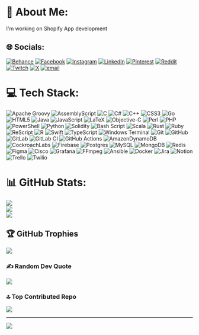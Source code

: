 # 💫 About Me:
I'm working on Shopify App development


## 🌐 Socials:
[![Behance](https://img.shields.io/badge/Behance-1769ff?logo=behance&logoColor=white)](https://behance.net/as) [![Facebook](https://img.shields.io/badge/Facebook-%231877F2.svg?logo=Facebook&logoColor=white)](https://facebook.com/as) [![Instagram](https://img.shields.io/badge/Instagram-%23E4405F.svg?logo=Instagram&logoColor=white)](https://instagram.com/asas) [![LinkedIn](https://img.shields.io/badge/LinkedIn-%230077B5.svg?logo=linkedin&logoColor=white)](https://linkedin.com/in/as) [![Pinterest](https://img.shields.io/badge/Pinterest-%23E60023.svg?logo=Pinterest&logoColor=white)](https://pinterest.com/as) [![Reddit](https://img.shields.io/badge/Reddit-%23FF4500.svg?logo=Reddit&logoColor=white)](https://reddit.com/user/as) [![Twitch](https://img.shields.io/badge/Twitch-%239146FF.svg?logo=Twitch&logoColor=white)](https://twitch.tv/as) [![X](https://img.shields.io/badge/X-black.svg?logo=X&logoColor=white)](https://x.com/as) [![email](https://img.shields.io/badge/Email-D14836?logo=gmail&logoColor=white)](mailto:invinciblemadara50@gmail.com) 

# 💻 Tech Stack:
![Apache Groovy](https://img.shields.io/badge/Apache%20Groovy-4298B8.svg?style=for-the-badge&logo=Apache+Groovy&logoColor=white) ![AssemblyScript](https://img.shields.io/badge/assembly%20script-%23000000.svg?style=for-the-badge&logo=assemblyscript&logoColor=white) ![C](https://img.shields.io/badge/c-%2300599C.svg?style=for-the-badge&logo=c&logoColor=white) ![C#](https://img.shields.io/badge/c%23-%23239120.svg?style=for-the-badge&logo=csharp&logoColor=white) ![C++](https://img.shields.io/badge/c++-%2300599C.svg?style=for-the-badge&logo=c%2B%2B&logoColor=white) ![CSS3](https://img.shields.io/badge/css3-%231572B6.svg?style=for-the-badge&logo=css3&logoColor=white) ![Go](https://img.shields.io/badge/go-%2300ADD8.svg?style=for-the-badge&logo=go&logoColor=white) ![HTML5](https://img.shields.io/badge/html5-%23E34F26.svg?style=for-the-badge&logo=html5&logoColor=white) ![Java](https://img.shields.io/badge/java-%23ED8B00.svg?style=for-the-badge&logo=openjdk&logoColor=white) ![JavaScript](https://img.shields.io/badge/javascript-%23323330.svg?style=for-the-badge&logo=javascript&logoColor=%23F7DF1E) ![LaTeX](https://img.shields.io/badge/latex-%23008080.svg?style=for-the-badge&logo=latex&logoColor=white) ![Objective-C](https://img.shields.io/badge/OBJECTIVE--C-%233A95E3.svg?style=for-the-badge&logo=apple&logoColor=white) ![Perl](https://img.shields.io/badge/perl-%2339457E.svg?style=for-the-badge&logo=perl&logoColor=white) ![PHP](https://img.shields.io/badge/php-%23777BB4.svg?style=for-the-badge&logo=php&logoColor=white) ![PowerShell](https://img.shields.io/badge/PowerShell-%235391FE.svg?style=for-the-badge&logo=powershell&logoColor=white) ![Python](https://img.shields.io/badge/python-3670A0?style=for-the-badge&logo=python&logoColor=ffdd54) ![Solidity](https://img.shields.io/badge/Solidity-%23363636.svg?style=for-the-badge&logo=solidity&logoColor=white) ![Bash Script](https://img.shields.io/badge/bash_script-%23121011.svg?style=for-the-badge&logo=gnu-bash&logoColor=white) ![Scala](https://img.shields.io/badge/scala-%23DC322F.svg?style=for-the-badge&logo=scala&logoColor=white) ![Rust](https://img.shields.io/badge/rust-%23000000.svg?style=for-the-badge&logo=rust&logoColor=white) ![Ruby](https://img.shields.io/badge/ruby-%23CC342D.svg?style=for-the-badge&logo=ruby&logoColor=white) ![ReScript](https://img.shields.io/badge/rescript-%2314162c?style=for-the-badge&logo=rescript&logoColor=e34c4c) ![R](https://img.shields.io/badge/r-%23276DC3.svg?style=for-the-badge&logo=r&logoColor=white) ![Swift](https://img.shields.io/badge/swift-F54A2A?style=for-the-badge&logo=swift&logoColor=white) ![TypeScript](https://img.shields.io/badge/typescript-%23007ACC.svg?style=for-the-badge&logo=typescript&logoColor=white) ![Windows Terminal](https://img.shields.io/badge/Windows%20Terminal-%234D4D4D.svg?style=for-the-badge&logo=windows-terminal&logoColor=white) ![Git](https://img.shields.io/badge/git-%23F05033.svg?style=for-the-badge&logo=git&logoColor=white) ![GitHub](https://img.shields.io/badge/github-%23121011.svg?style=for-the-badge&logo=github&logoColor=white) ![GitLab](https://img.shields.io/badge/gitlab-%23181717.svg?style=for-the-badge&logo=gitlab&logoColor=white) ![GitLab CI](https://img.shields.io/badge/gitlab%20CI-%23181717.svg?style=for-the-badge&logo=gitlab&logoColor=white) ![GitHub Actions](https://img.shields.io/badge/github%20actions-%232671E5.svg?style=for-the-badge&logo=githubactions&logoColor=white) ![AmazonDynamoDB](https://img.shields.io/badge/Amazon%20DynamoDB-4053D6?style=for-the-badge&logo=Amazon%20DynamoDB&logoColor=white) ![CockroachLabs](https://img.shields.io/badge/Cockroach%20Labs-6933FF?style=for-the-badge&logo=Cockroach%20Labs&logoColor=white) ![Firebase](https://img.shields.io/badge/firebase-a08021?style=for-the-badge&logo=firebase&logoColor=ffcd34) ![Postgres](https://img.shields.io/badge/postgres-%23316192.svg?style=for-the-badge&logo=postgresql&logoColor=white) ![MySQL](https://img.shields.io/badge/mysql-4479A1.svg?style=for-the-badge&logo=mysql&logoColor=white) ![MongoDB](https://img.shields.io/badge/MongoDB-%234ea94b.svg?style=for-the-badge&logo=mongodb&logoColor=white) ![Redis](https://img.shields.io/badge/redis-%23DD0031.svg?style=for-the-badge&logo=redis&logoColor=white) ![Figma](https://img.shields.io/badge/figma-%23F24E1E.svg?style=for-the-badge&logo=figma&logoColor=white) ![Cisco](https://img.shields.io/badge/cisco-%23049fd9.svg?style=for-the-badge&logo=cisco&logoColor=black) ![Grafana](https://img.shields.io/badge/grafana-%23F46800.svg?style=for-the-badge&logo=grafana&logoColor=white) ![FFmpeg](https://shields.io/badge/FFmpeg-%23171717.svg?logo=ffmpeg&style=for-the-badge&labelColor=171717&logoColor=5cb85c) ![Ansible](https://img.shields.io/badge/ansible-%231A1918.svg?style=for-the-badge&logo=ansible&logoColor=white) ![Docker](https://img.shields.io/badge/docker-%230db7ed.svg?style=for-the-badge&logo=docker&logoColor=white) ![Jira](https://img.shields.io/badge/jira-%230A0FFF.svg?style=for-the-badge&logo=jira&logoColor=white) ![Notion](https://img.shields.io/badge/Notion-%23000000.svg?style=for-the-badge&logo=notion&logoColor=white) ![Trello](https://img.shields.io/badge/Trello-%23026AA7.svg?style=for-the-badge&logo=Trello&logoColor=white) ![Twilio](https://img.shields.io/badge/Twilio-F22F46?style=for-the-badge&logo=Twilio&logoColor=white)
# 📊 GitHub Stats:
![](https://github-readme-stats.vercel.app/api?username=lex0127316&theme=ambient_gradient&hide_border=true&include_all_commits=true&count_private=false)<br/>
![](https://nirzak-streak-stats.vercel.app/?user=lex0127316&theme=ambient_gradient&hide_border=true)<br/>
![](https://github-readme-stats.vercel.app/api/top-langs/?username=lex0127316&theme=ambient_gradient&hide_border=true&include_all_commits=true&count_private=false&layout=compact)

## 🏆 GitHub Trophies
![](https://github-profile-trophy.vercel.app/?username=lex0127316&theme=shadow_blue&no-frame=false&no-bg=false&margin-w=4)

### ✍️ Random Dev Quote
![](https://quotes-github-readme.vercel.app/api?type=horizontal&theme=dark)

### 🔝 Top Contributed Repo
![](https://github-contributor-stats.vercel.app/api?username=lex0127316&limit=5&theme=default_repocard&combine_all_yearly_contributions=true)

---
[![](https://visitcount.itsvg.in/api?id=lex0127316&icon=1&color=4)](https://visitcount.itsvg.in)

<!-- Proudly created with GPRM ( https://gprm.itsvg.in ) -->
